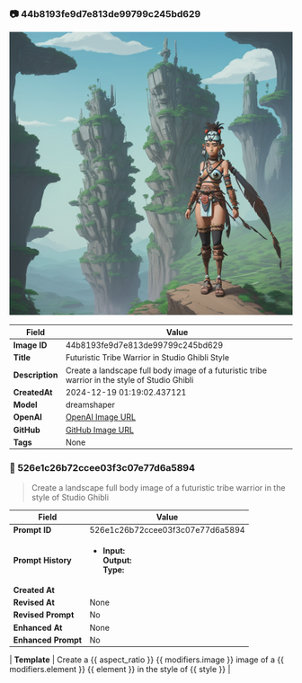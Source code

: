 

### 📷 44b8193fe9d7e813de99799c245bd629 


![data.id](./44b8193fe9d7e813de99799c245bd629.jpg)


| Field          | Value                                                                                                                     |
|----------------|---------------------------------------------------------------------------------------------------------------------------|
| **Image ID**             | 44b8193fe9d7e813de99799c245bd629                                                                                                             |
| **Title**           | Futuristic Tribe Warrior in Studio Ghibli Style                                                                                                       |
| **Description**           | Create a landscape full body image of a futuristic tribe warrior in the style of Studio Ghibli                                                                                                       |
| **CreatedAt**        | 2024-12-19 01:19:02.437121                                                                                                        |
| **Model**        | dreamshaper                                                                                                        |
| **OpenAI**         | [OpenAI Image URL](http://192.168.1.85:8081/generated-images/b642435450296.png)                                                                                |
| **GitHub**         | [GitHub Image URL](https://raw.githubusercontent.com/Caneta-Silva/weeb/refs/heads/main/images/44b8193fe9d7e813de99799c245bd629/44b8193fe9d7e813de99799c245bd629.jpg)                                                                                |
| **Tags**       | None                                                                                                                   |

### 📜 526e1c26b72ccee03f3c07e77d6a5894

> Create a landscape full body image of a futuristic tribe warrior in the style of Studio Ghibli

| Field          | Value                                                                                                                                                                      |
|----------------|----------------------------------------------------------------------------------------------------------------------------------------------------------------------------|
| **Prompt ID**  | 526e1c26b72ccee03f3c07e77d6a5894                                                                                                                                                            |
| **Prompt History** | <ul><li>**Input:**  <br> **Output:**  <br> **Type:** </li></ul> |
| **Created At** |                                                                                                                                                    |
| **Revised At** | None                                                                                                                                                   |
| **Revised Prompt** | No                                                                                                                                                                      |
| **Enhanced At** | None                                                                                                                                                  |
| **Enhanced Prompt** | No                                                                                                                                                                    |

| **Template**   | Create a {{ aspect_ratio }} {{ modifiers.image }} image of a {{ modifiers.element }} {{ element }} in the style of {{ style }}                                                                                                                                           |


